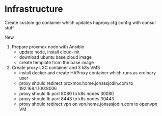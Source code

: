 # Infrastructure

Create custom go container which updates haproxy.cfg config with consul stuff




New

1. Prepare proxmox node with Ansible
   - update node, install cloud-init
   - download ubuntu base cloud image
   - create template from the base image
2. Create proxy LXC container and 3 k8s VMS
   - install docker and create HAProxy container which runs as ordinary user
   - proxy should redirect proxmox.home.jonassjodin.com to 192.168.1.100:8006
   - proxy should lb port 8080 to k8s nodes 30080
   - proxy should lb port 8443 to k8s nodes 30443
   - proxy should redirect vpn on vpn.home.jonassjodin.com to openvpn VM
  
